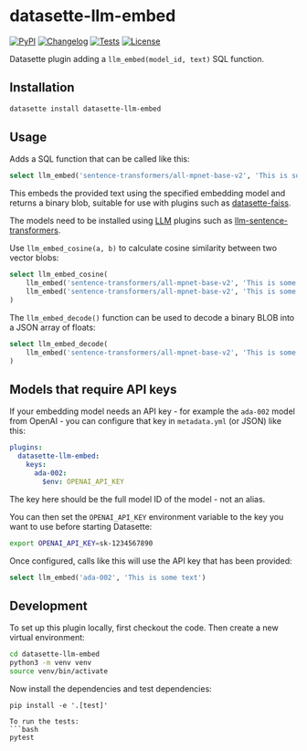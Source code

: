 # datasette-llm-embed

[![PyPI](https://img.shields.io/pypi/v/datasette-llm-embed.svg)](https://pypi.org/project/datasette-llm-embed/)
[![Changelog](https://img.shields.io/github/v/release/simonw/datasette-llm-embed?include_prereleases&label=changelog)](https://github.com/simonw/datasette-llm-embed/releases)
[![Tests](https://github.com/simonw/datasette-llm-embed/workflows/Test/badge.svg)](https://github.com/simonw/datasette-llm-embed/actions?query=workflow%3ATest)
[![License](https://img.shields.io/badge/license-Apache%202.0-blue.svg)](https://github.com/simonw/datasette-llm-embed/blob/main/LICENSE)

Datasette plugin adding a `llm_embed(model_id, text)` SQL function.

## Installation

```bash
datasette install datasette-llm-embed
```

## Usage

Adds a SQL function that can be called like this:
```sql
select llm_embed('sentence-transformers/all-mpnet-base-v2', 'This is some text')
```
This embeds the provided text using the specified embedding model and returns a binary blob, suitable for use with plugins such as [datasette-faiss](https://datasette.io/plugins/datasette-faiss).

The models need to be installed using [LLM](https://llm.datasette.io/) plugins such as [llm-sentence-transformers](https://github.com/simonw/llm-sentence-transformers).

Use `llm_embed_cosine(a, b)` to calculate cosine similarity between two vector blobs:

```sql
select llm_embed_cosine(
    llm_embed('sentence-transformers/all-mpnet-base-v2', 'This is some text'),
    llm_embed('sentence-transformers/all-mpnet-base-v2', 'This is some other text')
)
```

The `llm_embed_decode()` function can be used to decode a binary BLOB into a JSON array of floats:

```sql
select llm_embed_decode(
    llm_embed('sentence-transformers/all-mpnet-base-v2', 'This is some text')
)
```

## Models that require API keys

If your embedding model needs an API key - for example the `ada-002` model from OpenAI - you can configure that key in `metadata.yml` (or JSON) like this:

```yaml
plugins:
  datasette-llm-embed:
    keys:
      ada-002:
        $env: OPENAI_API_KEY
```
The key here should be the full model ID of the model - not an alias.

You can then set the `OPENAI_API_KEY` environment variable to the key you want to use before starting Datasette:
```bash
export OPENAI_API_KEY=sk-1234567890
```
Once configured, calls like this will use the API key that has been provided:
```sql
select llm_embed('ada-002', 'This is some text')
```

## Development

To set up this plugin locally, first checkout the code. Then create a new virtual environment:
```bash
cd datasette-llm-embed
python3 -m venv venv
source venv/bin/activate
```
Now install the dependencies and test dependencies:
```
pip install -e '.[test]'
```
```
To run the tests:
```bash
pytest
```
